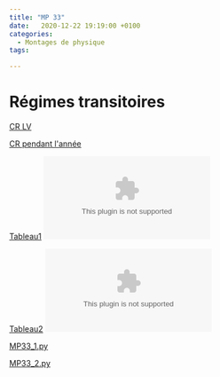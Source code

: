 ```yaml
---
title: "MP 33"
date:   2020-12-22 19:19:00 +0100
categories:
  - Montages de physique
tags:

---
```

# Régimes transitoires

[CR LV](/assets/pdf/MP33.pdf)
<object class="pdf fitvidsignore" data="/assets/pdf/MP33.pdf" type="application/pdf"></object>

[CR pendant l'année](/assets/pdf/MP33_CR.pdf)
<object class="pdf fitvidsignore" data="/assets/pdf/MP33_CR.pdf" type="application/pdf"></object>

[Tableau1](/assets/jpeg/MP33_tableau1.jpg)
<object class="pdf fitvidsignore" data="/assets/jpeg/MP33_tableau1.jpg" type="application/jpg"></object>

[Tableau2](/assets/jpeg/MP33_tableau2.jpg)
<object class="pdf fitvidsignore" data="/assets/jpeg/MP33_tableau2.jpg" type="application/jpg"></object>

<a href="/assets/python/MP33_1.py" download>MP33_1.py</a> 

<a href="/assets/python/MP33_2.py" download>MP33_2.py</a>

